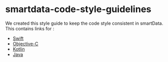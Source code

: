 # smartdata-code-style-guidelines

We created this style guide to keep the code style consistent in smartData. This contains links for :

*  [Swift](https://github.com/Harneetk/smartdata-swift-codestyle/tree/master)
*  [Objective-C](https://github.com/Harneetk/smartdata-objective-C-guidelines)
*  [Kotlin](https://github.com/Harneetk/smartdata-kotlin-style-guide/blob/master/README.md)
*  [Java](https://github.com/Harneetk/smartdata-java-style-guide)
